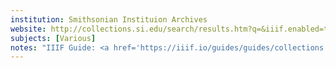 ```yaml
---
institution: Smithsonian Instituion Archives
website: http://collections.si.edu/search/results.htm?q=&iiif.enabled=true
subjects: [Various]
notes: "IIIF Guide: <a href='https://iiif.io/guides/guides/collections.si.edu/'>https://iiif.io/guides/guides/collections.si.edu/</a>"
---
```

